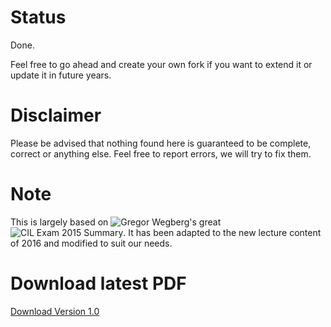 # Status
Done.

Feel free to go ahead and create your own fork if you want to extend it or update it in future years.

# Disclaimer
Please be advised that nothing found here is guaranteed to be complete, correct or anything else. Feel free to report errors, we will try to fix them.

# Note
This is largely based on ![Gregor Wegberg's](https://github.com/groggi) great ![CIL Exam 2015 Summary](https://github.com/groggi/eth-cil-exam-summary).
It has been adapted to the new lecture content of 2016 and modified to suit our needs.

# Download latest PDF
[Download Version 1.0](https://github.com/mohlerm/eth-cil-exam-summary/releases/download/v1.0/eth-cil-exam-summary-2016-1.0.pdf)
